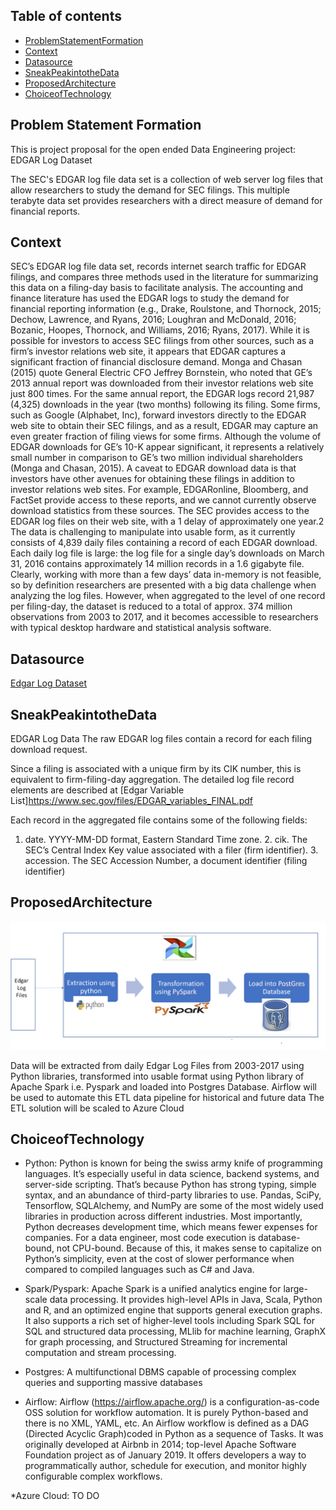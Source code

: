 ## Table of contents
* [ProblemStatementFormation](#ProblemStatementFormation)
* [Context](#context)
* [Datasource](#Datsource)
* [SneakPeakintotheData](#SneakPeakintotheData)
* [ProposedArchitecture](#ProposedArchitecture)
* [ChoiceofTechnology](#echoiceofTechnology)

## Problem Statement Formation
This is project proposal for the open ended Data Engineering project: EDGAR Log Dataset

The SEC's EDGAR log file data set is a collection of web server log files that allow researchers to study the demand for SEC filings. This multiple terabyte data set provides researchers with a direct measure of demand for financial reports.

## Context
SEC’s EDGAR log file data set, records internet search traffic for EDGAR filings, and compares three methods used in the literature for summarizing this data on a filing-day basis to facilitate analysis. The accounting and finance literature has used the EDGAR logs to study the demand for financial reporting information (e.g., Drake, Roulstone, and Thornock, 2015; Dechow, Lawrence, and Ryans, 2016; Loughran and McDonald, 2016; Bozanic, Hoopes, Thornock, and Williams, 2016; Ryans, 2017). While it is possible for investors to access SEC filings from other sources, such as a firm’s investor relations web site, it appears that EDGAR captures a significant fraction of financial disclosure demand. Monga and Chasan (2015) quote General Electric CFO Jeffrey Bornstein, who noted that GE’s 2013 annual report was downloaded from their investor relations web site just 800 times. For the same annual report, the EDGAR logs record 21,987 (4,325) downloads in the year (two months) following its filing. Some firms, such as Google (Alphabet, Inc), forward investors directly to the EDGAR web site to obtain their SEC filings, and as a result, EDGAR may capture an even greater fraction of filing views for some firms. Although the volume of EDGAR downloads for GE’s 10-K appear significant, it represents a relatively small number in comparison to GE’s two million individual shareholders (Monga and Chasan, 2015). A caveat to EDGAR download data is that investors have other avenues for obtaining these filings in addition to investor relations web sites. For example, EDGARonline, Bloomberg, and FactSet provide access to these reports, and we cannot currently observe download statistics from these sources. The SEC provides access to the EDGAR log files on their web site, with a 1 delay of approximately one year.2 The data is challenging to manipulate into usable form, as it currently consists of 4,839 daily files containing a record of each EDGAR download. Each daily log file is large: the log file for a single day’s downloads on March 31, 2016 contains approximately 14 million records in a 1.6 gigabyte file. Clearly, working with more than a few days’ data in-memory is not feasible, so by definition researchers are presented with a big data challenge when analyzing the log files. However, when aggregated to the level of one record per filing-day, the dataset is reduced to a total of approx. 374 million observations from 2003 to 2017, and it becomes accessible to researchers with typical desktop hardware and statistical analysis software.


## Datasource
[Edgar Log Dataset](https://www.sec.gov/dera/data/edgar-log-file-data-set.html)


## SneakPeakintotheData

EDGAR Log Data The raw EDGAR log files contain a record for each filing download request.

Since a filing is associated with a unique firm by its CIK number, this is equivalent to firm-filing-day aggregation. The detailed log file record elements are described at [Edgar Variable List]https://www.sec.gov/files/EDGAR_variables_FINAL.pdf

Each record in the aggregated file contains some of the following fields:

1. date. YYYY-MM-DD format, Eastern Standard Time zone. 2. cik. The SEC’s Central Index Key value associated with a filer (firm identifier). 3. accession. The SEC Accession Number, a document identifier (filing identifier)


## ProposedArchitecture

![Alt text](/screenshot/Architecture.PNG?raw=true "Architecture")

Data will be extracted from daily Edgar Log Files from 2003-2017 using Python libraries, transformed into usable format using Python library of Apache Spark i.e. Pyspark and loaded into Postgres Database. Airflow will be used to automate this ETL data pipeline for historical and future data
The ETL solution will be scaled to Azure Cloud


## ChoiceofTechnology

* Python:
Python is known for being the swiss army knife of programming languages. It’s especially useful in data science, backend systems, and server-side scripting. That’s because Python has strong typing, simple syntax, and an abundance of third-party libraries to use. Pandas, SciPy, Tensorflow, SQLAlchemy, and NumPy are some of the most widely used libraries in production across different industries.
Most importantly, Python decreases development time, which means fewer expenses for companies. For a data engineer, most code execution is database-bound, not CPU-bound. Because of this, it makes sense to capitalize on Python’s simplicity, even at the cost of slower performance when compared to compiled languages such as C# and Java.

* Spark/Pyspark:
 Apache Spark is a unified analytics engine for large-scale data processing. It provides high-level APIs in Java, Scala, Python and R, and an optimized engine that supports general execution graphs. It also supports a rich set of higher-level tools including Spark SQL for SQL and structured data processing, MLlib for machine learning, GraphX for graph processing, and Structured Streaming for incremental computation and stream processing.

* Postgres:
A multifunctional DBMS capable of processing complex queries and supporting massive databases

* Airflow:
Airflow (https://airflow.apache.org/) is a configuration-as-code OSS solution for workflow automation.  It is purely Python-based and there is no XML, YAML, etc. An Airflow workflow is defined as a DAG (Directed Acyclic Graph)coded in Python as a sequence of Tasks. It was originally developed at Airbnb in 2014; top-level Apache Software Foundation project as of January 2019.  It offers developers a way to programmatically author, schedule for execution, and monitor highly configurable complex workflows.

*Azure Cloud:
TO DO
